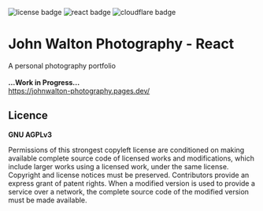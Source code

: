 ![license badge](https://img.shields.io/badge/License-AGPL_v3-yellow.svg?logo=gnu&logoColor=yellow&style=flat-square)
![react badge](https://img.shields.io/badge/ReactJS-v.18.2.0-purple.svg?logo=react&style=flat-square)
![cloudflare badge](https://img.shields.io/endpoint?url=https://cloudflare-pages-badges.webmanager.workers.dev/?projectName=johnwalton-photography)

# John Walton Photography - React

A personal photography portfolio<br><br>
 **...Work in Progress...**      
 https://johnwalton-photography.pages.dev/  



## Licence
**GNU AGPLv3**

Permissions of this strongest copyleft license are conditioned on making available complete source code of licensed works and modifications, which include larger works using a licensed work, under the same license. Copyright and license notices must be preserved. Contributors provide an express grant of patent rights. When a modified version is used to provide a service over a network, the complete source code of the modified version must be made available.

